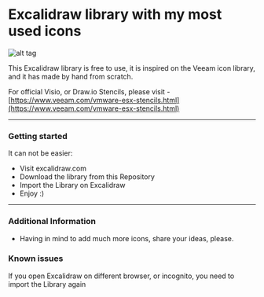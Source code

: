 Excalidraw library with my most used icons
===================

![alt tag](https://jorgedelacruz.uk/wp-content/uploads/2021/06/excalidraw-001.jpg)

This Excalidraw library is free to use, it is inspired on the Veeam icon library, and it has made by hand from scratch.

For official Visio, or Draw.io Stencils, please visit - [https://www.veeam.com/vmware-esx-stencils.html](https://www.veeam.com/vmware-esx-stencils.html)

----------

### Getting started
It can not be easier:
* Visit excalidraw.com
* Download the library from this Repository
* Import the Library on Excalidraw
* Enjoy :)

----------

### Additional Information
* Having in mind to add much more icons, share your ideas, please.

### Known issues 
If you open Excalidraw on different browser, or incognito, you need to import the Library again